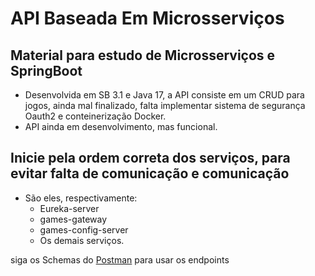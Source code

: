 # API Baseada Em Microsserviços

## Material para estudo de Microsserviços e SpringBoot

  - Desenvolvida em SB 3.1 e Java 17, a API consiste em um CRUD para jogos, ainda mal finalizado, falta implementar sistema de segurança Oauth2 e conteinerização Docker.
  - API ainda em desenvolvimento, mas funcional.

## Inicie pela ordem correta dos serviços, para evitar falta de comunicação e comunicação
- São eles, respectivamente:
  - Eureka-server
  - games-gateway
  - games-config-server
  - Os demais serviços.


  
siga os Schemas do [Postman](https://github.com/OpDevInit/Spring-GamesHouse/files/15336955/Games-House.postman_collection.json) para usar os endpoints
